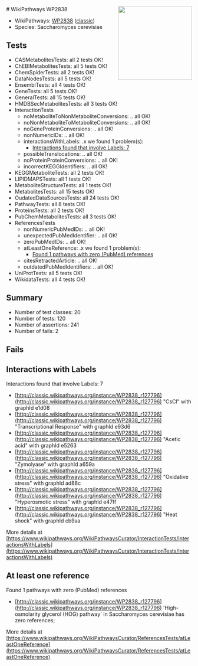 <img style="float: right; width: 200px" src="https://upload.wikimedia.org/wikipedia/commons/thumb/8/83/Wplogo_with_text_500.png/640px-Wplogo_with_text_500.png" />
# WikiPathways WP2838

* WikiPathways: [WP2838](https://wikipathways.org/pathways/WP2838) ([classic](https://classic.wikipathways.org/instance/WP2838))
* Species: Saccharomyces cerevisiae
## Tests
* CASMetabolitesTests: all 2 tests OK!
* ChEBIMetabolitesTests: all 5 tests OK!
* ChemSpiderTests: all 2 tests OK!
* DataNodesTests: all 5 tests OK!
* EnsemblTests: all 4 tests OK!
* GeneTests: all 5 tests OK!
* GeneralTests: all 15 tests OK!
* HMDBSecMetabolitesTests: all 3 tests OK!
* InteractionTests
    * noMetaboliteToNonMetaboliteConversions: .. all OK!
    * noNonMetaboliteToMetaboliteConversions: .. all OK!
    * noGeneProteinConversions: .. all OK!
    * nonNumericIDs: .. all OK!
    * interactionsWithLabels: .x we found 1 problem(s):
        * [Interactions found that involve Labels: 7](#630d267e)
    * possibleTranslocations: .. all OK!
    * noProteinProteinConversions: .. all OK!
    * incorrectKEGGIdentifiers: .. all OK!
* KEGGMetaboliteTests: all 2 tests OK!
* LIPIDMAPSTests: all 1 tests OK!
* MetaboliteStructureTests: all 1 tests OK!
* MetabolitesTests: all 15 tests OK!
* OudatedDataSourcesTests: all 24 tests OK!
* PathwayTests: all 8 tests OK!
* ProteinsTests: all 2 tests OK!
* PubChemMetabolitesTests: all 3 tests OK!
* ReferencesTests
    * nonNumericPubMedIDs: .. all OK!
    * unexpectedPubMedIdentifier: .. all OK!
    * zeroPubMedIDs: .. all OK!
    * atLeastOneReference: .x we found 1 problem(s):
        * [Found 1 pathways with zero (PubMed) references](#d0a459f0)
    * citesRetractedArticle: .. all OK!
    * outdatedPubMedIdentifiers: .. all OK!
* UniProtTests: all 5 tests OK!
* WikidataTests: all 4 tests OK!


## Summary

* Number of test classes: 20
* Number of tests: 120
* Number of assertions: 241
* Number of fails: 2

## Fails

<a name="630d267e" />

## Interactions with Labels

Interactions found that involve Labels: 7

* [http://classic.wikipathways.org/instance/WP2838_r127796](http://classic.wikipathways.org/instance/WP2838_r127796) "CsCl" with graphId e1d08
* [http://classic.wikipathways.org/instance/WP2838_r127796](http://classic.wikipathways.org/instance/WP2838_r127796) "Transcriptional Response" with graphId e93d6
* [http://classic.wikipathways.org/instance/WP2838_r127796](http://classic.wikipathways.org/instance/WP2838_r127796) "Acetic acid" with graphId e5263
* [http://classic.wikipathways.org/instance/WP2838_r127796](http://classic.wikipathways.org/instance/WP2838_r127796) "Zymolyase" with graphId a659a
* [http://classic.wikipathways.org/instance/WP2838_r127796](http://classic.wikipathways.org/instance/WP2838_r127796) "Oxidative stress" with graphId ad88c
* [http://classic.wikipathways.org/instance/WP2838_r127796](http://classic.wikipathways.org/instance/WP2838_r127796) "Hyperosmotic stress" with graphId e47ff
* [http://classic.wikipathways.org/instance/WP2838_r127796](http://classic.wikipathways.org/instance/WP2838_r127796) "Heat shock" with graphId cb9aa


More details at [https://www.wikipathways.org/WikiPathwaysCurator/InteractionTests/interactionsWithLabels](https://www.wikipathways.org/WikiPathwaysCurator/InteractionTests/interactionsWithLabels)

<a name="d0a459f0" />

## At least one reference

Found 1 pathways with zero (PubMed) references

* [http://classic.wikipathways.org/instance/WP2838_r127796](http://classic.wikipathways.org/instance/WP2838_r127796) 'High-osmolarity glycerol (HOG) pathway' in Saccharomyces cerevisiae has zero references; 


More details at [https://www.wikipathways.org/WikiPathwaysCurator/ReferencesTests/atLeastOneReference](https://www.wikipathways.org/WikiPathwaysCurator/ReferencesTests/atLeastOneReference)

